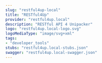 ```yaml
---
slug: "restful4up-local"
title: "RESTful4Up"
provider: "restful4up.local"
description: "RESTful API 4 Unipacker"
logo: "restful4up.local-logo.svg"
logoMediaType: "image/svg+xml"
tags:
- "developer_tools"
stubs: "restful4up.local-stubs.json"
swagger: "restful4up.local-swagger.json"
---
```

